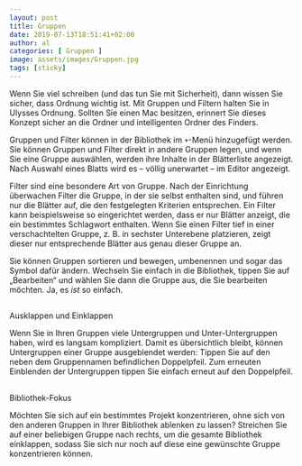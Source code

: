 ```yaml
---
layout: post
title: Gruppen
date: 2019-07-13T18:51:41+02:00
author: al
categories: [ Gruppen ]
image: assets/images/Gruppen.jpg
tags: [sticky]
---
```


Wenn Sie viel schreiben (und das tun Sie mit Sicherheit), dann wissen Sie sicher, dass Ordnung wichtig ist. Mit Gruppen und Filtern halten Sie in Ulysses Ordnung. Sollten Sie einen Mac besitzen, erinnert Sie dieses Konzept sicher an die Ordner und intelligenten Ordner des Finders.

Gruppen und Filter können in der Bibliothek im `+`-Menü hinzugefügt werden. Sie können Gruppen und Filter direkt in andere Gruppen legen, und wenn Sie eine Gruppe auswählen, werden ihre Inhalte in der Blätterliste angezeigt. Nach Auswahl eines Blatts wird es – völlig unerwartet – im Editor angezeigt.

Filter sind eine besondere Art von Gruppe. Nach der Einrichtung überwachen Filter die Gruppe, in der sie selbst enthalten sind, und führen nur die Blätter auf, die den festgelegten Kriterien entsprechen. Ein Filter kann beispielsweise so eingerichtet werden, dass er nur Blätter anzeigt, die ein bestimmtes Schlagwort enthalten. Wenn Sie einen Filter tief in einer verschachtelten Gruppe, z. B. in sechster Unterebene platzieren, zeigt dieser nur entsprechende Blätter aus genau dieser Gruppe an.

Sie können Gruppen sortieren und bewegen, umbenennen und sogar das Symbol dafür ändern. Wechseln Sie einfach in die Bibliothek, tippen Sie auf „Bearbeiten“ und wählen Sie dann die Gruppe aus, die Sie bearbeiten möchten. Ja, es _ist_ so einfach. 

##
Ausklappen und Einklappen

Wenn Sie in Ihren Gruppen viele Untergruppen und Unter-Untergruppen haben, wird es langsam kompliziert. Damit es übersichtlich bleibt, können Untergruppen einer Gruppe ausgeblendet werden: Tippen Sie auf den neben dem Gruppennamen befindlichen Doppelpfeil. Zum erneuten Einblenden der Untergruppen tippen Sie einfach erneut auf den Doppelpfeil.

##
Bibliothek-Fokus

Möchten Sie sich auf ein bestimmtes Projekt konzentrieren, ohne sich von den anderen Gruppen in Ihrer Bibliothek ablenken zu lassen? Streichen Sie auf einer beliebigen Gruppe nach rechts, um die gesamte Bibliothek einklappen, sodass Sie sich nur noch auf diese eine gewünschte Gruppe konzentrieren können.

